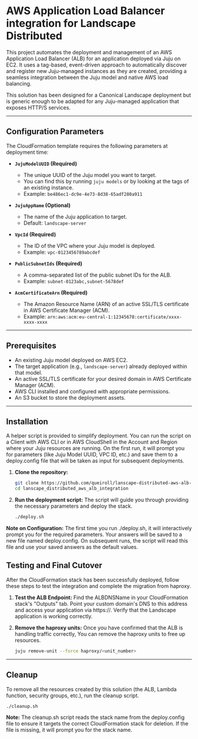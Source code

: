 # AWS Application Load Balancer integration for Landscape Distributed

This project automates the deployment and management of an AWS Application Load Balancer (ALB) for an application deployed via Juju on EC2. It uses a tag-based, event-driven approach to automatically discover and register new Juju-managed instances as they are created, providing a seamless integration between the Juju model and native AWS load balancing.

This solution has been designed for a Canonical Landscape deployment but is generic enough to be adapted for any Juju-managed application that exposes HTTP/S services.

---
## Configuration Parameters

The CloudFormation template requires the following parameters at deployment time:

* **`JujuModelUUID` (Required)**
    * The unique UUID of the Juju model you want to target.
    * You can find this by running `juju models` or by looking at the tags of an existing instance.
    * Example: `be486ec1-dc9e-4e73-8d38-65adf280a911`

* **`JujuAppName` (Optional)**
    * The name of the Juju application to target.
    * Default: `landscape-server`

* **`VpcId` (Required)**
    * The ID of the VPC where your Juju model is deployed.
    * Example: `vpc-0123456789abcdef`

* **`PublicSubnetIds` (Required)**
    * A comma-separated list of the public subnet IDs for the ALB.
    * Example: `subnet-0123abc,subnet-5678def`

* **`AcmCertificateArn` (Required)**
    * The Amazon Resource Name (ARN) of an active SSL/TLS certificate in AWS Certificate Manager (ACM).
    * Example: `arn:aws:acm:eu-central-1:12345678:certificate/xxxx-xxxx-xxxx`

---
## Prerequisites

* An existing Juju model deployed on AWS EC2.
* The target application (e.g., `landscape-server`) already deployed within that model.
* An active SSL/TLS certificate for your desired domain in AWS Certificate Manager (ACM).
* AWS CLI installed and configured with appropriate permissions.
* An S3 bucket to store the deployment assets.

---
## Installation

A helper script is provided to simplify deployment. You can run the script on a Client with AWS CLI or in AWS CloudShell in the Account and Region where your Juju resources are running. On the first run, it will prompt you for parameters (like Juju Model UUID, VPC ID, etc.) and save them to a deploy.config file that will be taken as input for subsequent deployments.

1.  **Clone the repository:**
    ```bash
    git clone https://github.com/queiroll/lanscape-distributed-aws-alb-integration
    cd lanscape_distributed_aws_alb_integration
    ```

2.  **Run the deployment script:**
    The script will guide you through providing the necessary parameters and deploy the stack.
    ```bash
    ./deploy.sh
    ```
**Note on Configuration:** The first time you run ./deploy.sh, it will interactively prompt you for the required parameters. Your answers will be saved to a new file named deploy.config. On subsequent runs, the script will read this file and use your saved answers as the default values.

## Testing and Final Cutover

After the CloudFormation stack has been successfully deployed, follow these steps to test the integration and complete the migration from haproxy.

1.  **Test the ALB Endpoint:** Find the ALBDNSName in your CloudFormation stack's "Outputs" tab. Point your custom domain's DNS to this address and access your application via https://<your-domain>. Verify that the Landscape application is working correctly.

1.  **Remove the haproxy units:** Once you have confirmed that the ALB is handling traffic correctly, You can remove the haproxy units to free up resources.
    ```bash
    juju remove-unit --force haproxy/<unit_number>
    ```

---
## Cleanup

To remove all the resources created by this solution (the ALB, Lambda function, security groups, etc.), run the cleanup script.
```bash
./cleanup.sh
```

**Note:** The cleanup.sh script reads the stack name from the deploy.config file to ensure it targets the correct CloudFormation stack for deletion. If the file is missing, it will prompt you for the stack name.